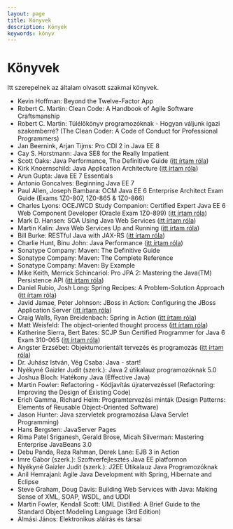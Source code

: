 ```yaml
---
layout: page
title: Könyvek
description: Könyek
keywords: könyv
---
```


# Könyvek

Itt szerepelnek az általam olvasott szakmai könyvek.

* Kevin Hoffman: Beyond the Twelve-Factor App
* Robert C. Martin: Clean Code: A Handbook of Agile Software Craftsmanship
* Robert C. Martin: Túlélőkönyv programozóknak - Hogyan váljunk igazi szakemberré? (The Clean Coder: A Code of Conduct for Professional Programmers)
* Jan Beernink, Arjan Tijms: Pro CDI 2 in Java EE 8
* Cay S. Horstmann: Java SE8 for the Really Impatient
* Scott Oaks: Java Performance, The Definitive Guide ([itt írtam róla](/2015/07/04/g1.html))
* Kirk Knoernschild: Java Application Architecture ([itt írtam róla](/2014/10/04/java-application-architecture.html))
* Arun Gupta: Java EE 7 Essentials
* Antonio Goncalves: Beginning Java EE 7
* Paul Allen, Joseph Bambara: OCM Java EE 6 Enterprise Architect Exam Guide (Exams 1Z0-807, 1Z0-865 & 1Z0-866)
* Charles Lyons: OCEJWCD Study Companion: Certified Expert Java EE 6 Web Component Developer (Oracle Exam 1Z0-899) ([itt írtam róla](/2013/11/17/web-component-developer.html))
* Mark D. Hansen: SOA Using Java Web Services ([itt írtam róla](/2012/12/22/oracle-certified-expert-java-ee-6-web.html))
* Martin Kalin: Java Web Services Up and Running ([itt írtam róla](/2012/12/22/oracle-certified-expert-java-ee-6-web.html))
* Bill Burke: RESTful Java with JAX-RS ([itt írtam róla](/2012/12/22/oracle-certified-expert-java-ee-6-web.html))
* Charlie Hunt, Binu John: Java Performance ([itt írtam róla](/2012/03/30/java-performance.html))
* Sonatype Company: Maven: The Definitive Guide
* Sonatype Company: Maven: The Complete Reference
* Sonatype Company: Maven: By Example
* Mike Keith, Merrick Schincariol: Pro JPA 2: Mastering the Java(TM) Persistence API ([itt írtam róla](/2011/02/21/ejb-es-jpa-developer-certified-expert.html))
* Daniel Rubio, Josh Long: Spring Recipes: A Problem-Solution Approach ([itt írtam róla](/2010/07/26/spring-recipes.html))
* Javid Jamae, Peter Johnson: JBoss in Action: Configuring the JBoss Application Server ([itt írtam róla](/2010/06/30/jboss-in-action.html))
* Craig Walls, Ryan Breidenbach: Spring in Action ([itt írtam róla](/2010/05/28/spring-in-action.html))
* Matt Weisfeld: The object-oriented thought process ([itt írtam róla](/2009/12/27/matt-weisfeld-object-oriented-thought.html))
* Katherine Sierra, Bert Bates: SCJP Sun Certified Programmer for Java 6 Exam 310-065 ([itt írtam róla](/2009/10/16/scjp.html))
* Angster Erzsébet: Objektumorientált tervezés és programozás  ([itt írtam róla](/2009/09/30/java-forrasok-tanulashoz.html))
* Dr. Juhász István, Vég Csaba: Java - start!
* Nyékyné Gaizler Judit (szerk.): Java 2 útikalauz programozóknak 5.0
* Joshua Bloch: Hatékony Java (Effective Java)
* Martin Fowler:  Refactoring - Kódjavítás újratervezéssel (Refactoring: Improving the Design of Existing Code)
* Erich Gamma, Richard Helm: Programtervezési minták (Design Patterns: Elements of Reusable Object-Oriented Software)
* Jason Hunter: Java szervletek programozása (Java Servlet Programming)
* Hans Bergsten: JavaServer Pages
* Rima Patel Sriganesh, Gerald Brose, Micah Silverman: Mastering Enterprise JavaBeans 3.0
* Debu Panda, Reza Rahman, Derek Lane: EJB 3 in Action
* Imre Gábor (szerk.): Szoftverfejlesztés Java EE platformon
* Nyékyné Gaizler Judit (szerk.): J2EE Útikalauz Java Programozóknak
* Anil Hemrajani: Agile Java Development with Spring, Hibernate and Eclipse
* Steve Graham, Doug Davis: Building Web Services with Java: Making Sense of XML, SOAP, WSDL, and UDDI
* Martin Fowler, Kendall Scott: UML Distilled: A Brief Guide to the Standard Object Modeling Language (3rd Edition)
* Almási János: Elektronikus aláírás és társai
